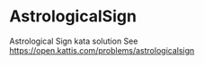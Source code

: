 # AstrologicalSign
Astrological Sign kata solution
See https://open.kattis.com/problems/astrologicalsign